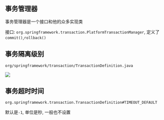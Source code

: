 ## 事务管理器

事务管理器是一个接口和他的众多实现类

接口: `org.springframework.transaction.PlatformTransactionManager`, 定义了`commit()`,`rollback()`



## 事务隔离级别

`org/springframework/transaction/TransactionDefinition.java`

![](https://youpaiyun.zongqilive.cn/image/20200626091602.png)

## 事务超时时间

`org.springframework.transaction.TransactionDefinition#TIMEOUT_DEFAULT`

默认是`-1`, 单位是秒,  一般也不设置



































